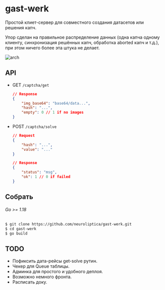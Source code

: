 # gast-werk
Простой клиет-сервер для совместного создания датасетов или решения капч. 

Упор сделан на правильное распределение данных (одна капча одному клиенту, синхронизация решённых капч, обработка aborted капч и т.д.), при этом ничего более эта штука не делает. 

![arch](https://imgur.com/5xmsKdB.jpg)

## API
- GET `/captcha/get`

    ```json
    // Response
    {
        "img_base64": "base64/data...",
        "hash": "...",
        "empty": 0 // 1 if no images
    }
    ```

- POST `/captcha/solve`

    ```json
    // Request
    {
        "hash": "...",
        "value": "..."
    }

    // Response
    {
        "status": "msg",
        "ok": 1 // 0 if failed
    }
    ```

## Собрать
###### Go >= 1.18
```bash
$ git clone https://github.com/neuroliptica/gast-werk.git
$ cd gast-werk
$ go build
```

## TODO
- Пофиксить дата-рейсы get-solve рутин.
- Чекер для Queue таблицы.
- Админка для простого и удобного деплоя.
- Возможно немного фронта.
- Расписать доку.
